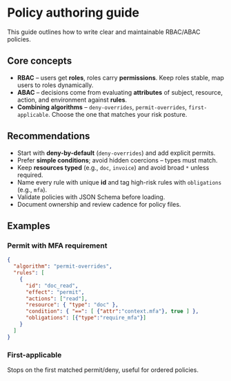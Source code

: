 
# Policy authoring guide

This guide outlines how to write clear and maintainable RBAC/ABAC policies.

## Core concepts
- **RBAC** – users get **roles**, roles carry **permissions**. Keep roles stable, map users to roles dynamically.  
- **ABAC** – decisions come from evaluating **attributes** of subject, resource, action, and environment against **rules**.  
- **Combining algorithms** – `deny-overrides`, `permit-overrides`, `first-applicable`. Choose the one that matches your risk posture.

## Recommendations
- Start with **deny-by-default** (`deny-overrides`) and add explicit permits.
- Prefer **simple conditions**; avoid hidden coercions – types must match.
- Keep **resources typed** (e.g., `doc`, `invoice`) and avoid broad `*` unless required.
- Name every rule with unique **id** and tag high-risk rules with `obligations` (e.g., `mfa`).
- Validate policies with JSON Schema before loading.
- Document ownership and review cadence for policy files.

## Examples

### Permit with MFA requirement
```json
{
  "algorithm": "permit-overrides",
  "rules": [
    {
      "id": "doc_read",
      "effect": "permit",
      "actions": ["read"],
      "resource": { "type": "doc" },
      "condition": { "==": [ {"attr":"context.mfa"}, true ] },
      "obligations": [{"type":"require_mfa"}]
    }
  ]
}
```

### First-applicable
Stops on the first matched permit/deny, useful for ordered policies.
